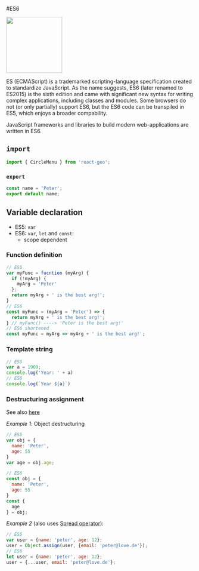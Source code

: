 #ES6

<img src="../images/ES6.png" alt="" style="width: 150px;"/>

ES (ECMAScript) is a trademarked scripting-language specification created to standardize JavaScript.
As the name suggests, ES6 (later renamed to ES2015) is the sixth edition and came with significant new syntax for writing complex applications,
including classes and modules. Some browsers do not (or only partially) support ES6, but the ES6 code can be transpiled in
ES5, which enjoys a broader compability.

JavaScript frameworks and libraries to build modern web-applications are written in ES6.

## `import`
```javascript
import { CircleMenu } from 'react-geo';
```

### `export`
```javascript
const name = 'Peter';
export default name;
```

## Variable declaration

- ES5: `var`
- ES6: `var`, `let` and `const`:
  * scope dependent

### Function definition

```javascript
// ES5
var myFunc = fucntion (myArg) {
  if (!myArg) {
    myArg = 'Peter'
  };
  return myArg + ' is the best arg!';
}
// ES6
const myFunc = (myArg = 'Peter') => {
  return myArg + ' is the best arg!';
} // myFunc() ----> 'Peter is the best arg!'
// ES6 shortened
const myFunc = myArg => myArg + ' is the best arg!';
```

### Template string
```javascript
// ES5
var a = 1909;
console.log('Year: ' + a)
// ES6
console.log(`Year ${a}`)
```

### Destructuring assignment

See also [here](https://developer.mozilla.org/en-US/docs/Web/JavaScript/Reference/Operators/Destructuring_assignment)

*Example 1*: Object destructuring 

```javascript
// ES5
var obj = {
  name: 'Peter',
  age: 55
}
var age = obj.age;

// ES6
const obj = {
  name: 'Peter',
  age: 55
}
const {
  age
} = obj;
```

*Example 2* (also uses [Spread operator](https://developer.mozilla.org/en-US/docs/Web/JavaScript/Reference/Operators/Spread_operator)):

```javascript
// ES5
var user = {name: 'peter', age: 12};
user = Object.assign(user, {email: 'peter@love.de'});
// ES6
let user = {name: 'peter', age: 12};
user = {...user, email: 'peter@love.de'};
```
